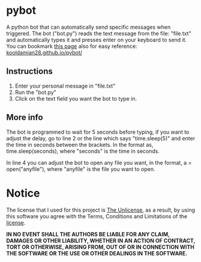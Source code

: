 # pybot
A python bot that can automatically send specific messages when triggered.
The bot ("bot.py") reads the text message from the file: "file.txt" and automatically types it and presses enter on your keyboard to send it.
You can bookmark <a href="https://kooldamian28.github.io/pybot/">this page</a> also for easy reference: <a href="https://kooldamian28.github.io/pybot/">kooldamian28.github.io/pybot/</a>

## Instructions
1. Enter your personal message in "file.txt"
2. Run the "bot.py"
3. Click on the text field you want the bot to type in.

## More info
The bot is programmed to wait for 5 seconds before typing, if you want to adjust the delay, go to line 2 or the line which says "time.sleep(5)" and enter the time in seconds between the brackets. In the format as, time.sleep(seconds), where "seconds" is the time in seconds.

In line 4 you can adjust the bot to open any file you want, in the format, a = open("anyfile"), where "anyfile" is the file you want to open.

# Notice
The license that I used for this project is <a href="https://choosealicense.com/licenses/unlicense/">The Unlicense</a>, as a result, by using this software you agree with the Terms, Conditions and Limitations of the <a href="https://choosealicense.com/licenses/unlicense/">license</a>. 

**IN NO EVENT SHALL THE AUTHORS BE LIABLE FOR ANY CLAIM, DAMAGES OR OTHER LIABILITY, WHETHER IN AN ACTION OF CONTRACT, TORT OR OTHERWISE, ARISING FROM, OUT OF OR IN CONNECTION WITH THE SOFTWARE OR THE USE OR OTHER DEALINGS IN THE SOFTWARE.**
